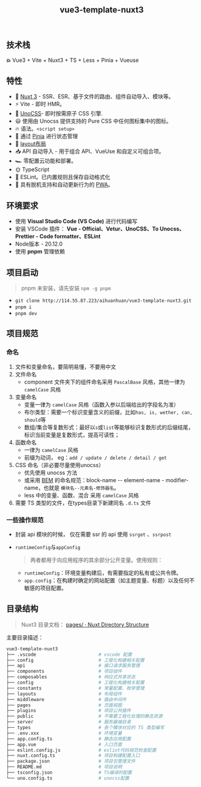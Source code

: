 <h2 align="center">
vue3-template-nuxt3
</h2><br>

## 技术栈

**💥** Vue3 + Vite + Nuxt3 + TS + Less + Pinia + Vueuse

## 特性

- 💚 [Nuxt 3](https://nuxt.com/) - SSR、ESR、基于文件的路由、组件自动导入、模块等。
- ⚡️ Vite - 即时 HMR。
- 🎨 [UnoCSS](https://unocss.dev/)- 即时按需原子 CSS 引擎.
- 😃 使用由 Unocss 提供支持的 Pure CSS 中任何图标集中的图标。
- 🔥 语法。`<script setup>`
- 🍍 通过 [Pinia](https://pinia.vuejs.org/zh/) 进行状态管理
- 📑 [ layout布局](https://nuxt.com/docs/guide/directory-structure/layouts)
- 📥 API 自动导入 - 用于组合 API、VueUse 和自定义可组合项。
- 🏎 零配置云功能和部署。
- 🌞 TypeScript
- 📒 ESLint。已内置规则且保存自动格式化
- 📲 具有脱机支持和自动更新行为的 [PWA](https://github.com/vite-pwa/nuxt)。

## 环境要求

- 使用 **Visual Studio Code (VS Code)** 进行代码编写
- 安装 VSCode 插件： **Vue - Official、Vetur、UnoCSS、To Unocss、Prettier - Code formatter、ESLint**
- Node版本 - 20.12.0
- 使用 **pnpm** 管理依赖

## 项目启动

> pnpm 未安装，请先安装 `npm -g pnpm`

- `git clone http://114.55.87.223/aihuanhuan/vue3-template-nuxt3.git`
- `pnpm i`
- `pnpm dev`

## 项目规范

### 命名

1. 文件和变量命名，要简明易懂，不要用中文
2. 文件命名
   - component 文件夹下的组件命名采用 `PascalBase` 风格，其他一律为 `camelCase` 风格
3. 变量命名
   - 变量一律为 `camelCase` 风格（函数入参以后端给出的字段名为准）
   - 布尔类型：需要一个标识变量含义的前缀，比如`has, is, wether, can, should`等
   - 数组/集合等复数形式：最好以`s`或`list`等能够标识复数形式的后缀结尾，标识当前变量是复数形式，提高可读性；
4. 函数命名
   - 一律为 `camelCase` 风格
   - 前缀为动词， eg：`add / update / delete / detail / get`
5. CSS 命名（非必要尽量使用unocss）
   - 优先使用 unocss 方法
   - 或采用 [BEM](https://gitee.com/link?target=http%3A%2F%2Fgetbem.com%2F) 的命名规范：block-name -- element-name - modifier-name，也就是 `模块名--元素名-修饰器名`。
   - less 中的变量、函数、混合 采用 `camelCase` 风格
6. 需要 TS 类型的文件，在types目录下新建同名 `.d.ts` 文件

### 一些操作规范

- 封装 api 模块的时候， 仅在需要 ssr 的 api 使用 `ssrget` 、`ssrpost`

- `runtimeConfig`与`appConfig`

  > 两者都用于向应用程序的其余部分公开变量。使用规则：

  - `runtimeConfig`：环境变量构建后，有需要指定的私有或公共令牌。
  - `app.config`：在构建时确定的网站配置（如主题变量、标题）以及任何不敏感的项目配置。

## 目录结构

> Nuxt3 目录文档： [pages/ · Nuxt Directory Structure](https://nuxt.com/docs/guide/directory-structure/pages)

主要目录描述：

```bash
vue3-template-nuxt3
├── .vscode                       # vscode 配置
├── config                        # 工程化构建相关配置
├── api                           # 接口请求服务管理
├── components                    # 项目组件
├── composables                   # 响应式共享状态
├── config                        # 工程化构建相关配置
├── constants                     # 常量配置、枚举管理
├── layouts                       # 布局组件
├── middleware                    # 路由中间件
├── pages                         # 页面视图
├── plugins                       # 项目公共插件
├── public                        # 不需要工程化处理的静态资源
├── server                        # 服务器端目录
├── types                         # 各个模块对应的 TS 类型编写
├── .env.xxx                      # 环境变量
├── app.config.ts                 # 静态应用配置
├── app.vue                       # 入口页面
├── eslint.config.js              # eslint代码规范检查配置
├── nuxt.config.ts                # 项目构建配置入口
├── package.json                  # 项目包管理文件
├── README.md                     # 项目说明
├── tsconfig.json                 # TS编译的配置
└── uno.config.ts                 # unocss配置
```